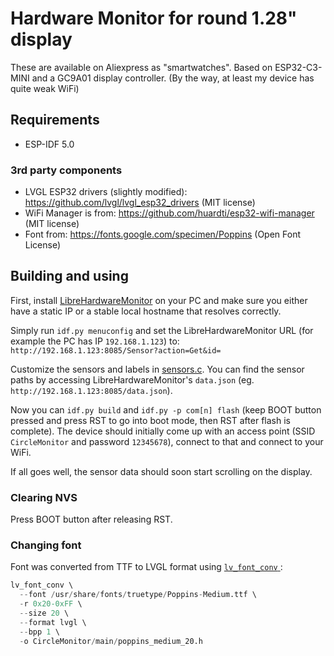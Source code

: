 # Hardware Monitor for round 1.28" display

These are available on Aliexpress as "smartwatches". Based on ESP32-C3-MINI and 
a GC9A01 display controller. (By the way, at least my device has quite weak
WiFi)

## Requirements

- ESP-IDF 5.0

### 3rd party components

- LVGL ESP32 drivers (slightly modified): https://github.com/lvgl/lvgl_esp32_drivers (MIT license)
- WiFi Manager is from: https://github.com/huardti/esp32-wifi-manager (MIT license)
- Font from: https://fonts.google.com/specimen/Poppins (Open Font License)
 
## Building and using

First, install [LibreHardwareMonitor](https://github.com/LibreHardwareMonitor/LibreHardwareMonito) on your PC
and make sure you either have a static IP or a stable local hostname that resolves correctly.

Simply run `idf.py menuconfig` and set the LibreHardwareMonitor URL (for example the PC
has IP `192.168.1.123`) to:
`http://192.168.1.123:8085/Sensor?action=Get&id=`

Customize the sensors and labels in [sensors.c](main/sensors.c). You can find the sensor paths
by accessing LibreHardwareMonitor's `data.json` (eg. `http://192.168.1.123:8085/data.json`).

Now you can `idf.py build` and `idf.py -p com[n] flash` (keep BOOT button pressed and press
RST to go into boot mode, then RST after flash is complete). The device should initially come
up with an access point (SSID `CircleMonitor` and password `12345678`), connect to that and
connect to your WiFi.

If all goes well, the sensor data should soon start scrolling on the display.

### Clearing NVS

Press BOOT button after releasing RST.

### Changing font

Font was converted from TTF to LVGL format using [`lv_font_conv` ](https://github.com/lvgl/lv_font_conv):

```s
lv_font_conv \
  --font /usr/share/fonts/truetype/Poppins-Medium.ttf \
  -r 0x20-0xFF \
  --size 20 \
  --format lvgl \
  --bpp 1 \
  -o CircleMonitor/main/poppins_medium_20.h
```